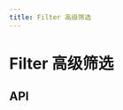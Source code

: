 ```yaml
---
title: Filter 高级筛选
---
```


# Filter 高级筛选

## API

<!-- <API src="../data/filter.json" lang="zh"></API> -->
